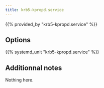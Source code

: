 ```yaml
---
title: krb5-kpropd.service
---
```


{{% provided_by "krb5-kpropd.service" %}}

## Options

{{% systemd_unit "krb5-kpropd.service" %}}

## Additionnal notes

Nothing here.
